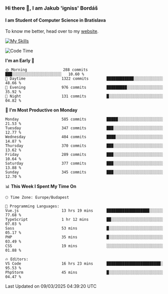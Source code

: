 ### Hi there 👋, I am Jakub 'igniss' Bordáš

#### I am Student of Computer Science in Bratislava
To know me better, head over to my [website](https://bordas.sk).

[![My Skills](https://skillicons.dev/icons?i=js,typescript,html,css,figma,svelte,vue,next,postgresql,nest,express,nodejs)](https://bordas.sk)


<!--START_SECTION:waka-->
![Code Time](http://img.shields.io/badge/Code%20Time-1%2C705%20hrs%2049%20mins-blue)

**I'm an Early 🐤** 

```text
🌞 Morning                288 commits         ███░░░░░░░░░░░░░░░░░░░░░░   10.60 % 
🌆 Daytime                1322 commits        ████████████░░░░░░░░░░░░░   48.66 % 
🌃 Evening                976 commits         █████████░░░░░░░░░░░░░░░░   35.92 % 
🌙 Night                  131 commits         █░░░░░░░░░░░░░░░░░░░░░░░░   04.82 % 
```
📅 **I'm Most Productive on Monday** 

```text
Monday                   585 commits         █████░░░░░░░░░░░░░░░░░░░░   21.53 % 
Tuesday                  347 commits         ███░░░░░░░░░░░░░░░░░░░░░░   12.77 % 
Wednesday                404 commits         ████░░░░░░░░░░░░░░░░░░░░░   14.87 % 
Thursday                 370 commits         ███░░░░░░░░░░░░░░░░░░░░░░   13.62 % 
Friday                   289 commits         ███░░░░░░░░░░░░░░░░░░░░░░   10.64 % 
Saturday                 377 commits         ███░░░░░░░░░░░░░░░░░░░░░░   13.88 % 
Sunday                   345 commits         ███░░░░░░░░░░░░░░░░░░░░░░   12.70 % 
```


📊 **This Week I Spent My Time On** 

```text
🕑︎ Time Zone: Europe/Budapest

💬 Programming Languages: 
Vue.js                   13 hrs 19 mins      ███████████████████░░░░░░   77.68 % 
TypeScript               1 hr 12 mins        ██░░░░░░░░░░░░░░░░░░░░░░░   07.03 % 
Sass                     53 mins             █░░░░░░░░░░░░░░░░░░░░░░░░   05.17 % 
PHP                      35 mins             █░░░░░░░░░░░░░░░░░░░░░░░░   03.49 % 
CSS                      19 mins             ░░░░░░░░░░░░░░░░░░░░░░░░░   01.88 % 

🔥 Editors: 
VS Code                  16 hrs 23 mins      ████████████████████████░   95.53 % 
PhpStorm                 45 mins             █░░░░░░░░░░░░░░░░░░░░░░░░   04.47 % 
```


 Last Updated on 09/03/2025 04:39:20 UTC
<!--END_SECTION:waka-->
